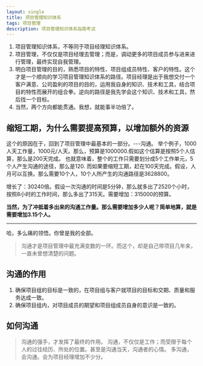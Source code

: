 ```yaml
---
layout: single
title: 项目管理知识体系
tags: 项目管理
description: 项目管理知识体系指南考试
---
```


1. 项目管理知识体系，不等同于项目经理知识体系。
2. 项目管理，不仅仅是项目经理去管理；而是，调动更多的项目成员参与进来进行管理，最终实现自我管理。
3. 明白项目管理的目的，熟悉项目的特性、项目组成员特性、客户的特性。这个才是一个顺向的学习项目管理知识体系的路径。项目经理是出于我想交付一个客户满意、公司盈利的项目的目的，运用我自身的知识、技术和工具，结合项目的特性而展开的组合拳。逆向的路径是我先学会这个知识、技术和工具，然后找一个目标。
4. 当然，两个方向都能贯通。我想，就能事半功倍了。


## 缩短工期，为什么需要提高预算，以增加额外的资源
这个的原因在于，回到了项目管理中最基本的一部分。---沟通。
举个例子，1000人天工作量，1000元/人天。那么，预算是1000000.假如这个估算是按照5个人估算，那么是200天完成。
也就意味着，整个的工作只需要划分成5个工作单元，5个人产生沟通的途径，那么是120.
而如果要缩短工期，赶在100天完成。假设，人月可以互换。那么需要10个人，10个人所产生的沟通路径是3628800。

增长了：30240倍。假设一次沟通的时间是5分钟，那么就多出了2520个小时，按照8小时的工作时间，那么多出了315天。需要增加：315000的预算。

**当然，为了冲抵着多出来的沟通工作量。那么需要增加多少人呢？简单地算，就是需要增加3.15个人。**

------------------------
哈，多么痛的领悟。你曾是我的全部。
> 沟通才是项目管理中最充满变数的一环。而这个，却是自己带项目几年来，一直未曾想清楚的问题。

## 沟通的作用
1. 确保项目组的目标是一致的，在项目组与客户就项目的目标和交期、质量和服务达成一致。
2. 确保项目组内，对项目成员的期望和项目组成员自身的意识是一致的。

## 如何沟通
> 沟通的强手，才发挥了最终的作用。
> 沟通，不仅仅是工作；而受限于每个人的过往经历、所处的位置。甚至是沟通当天，沟通者的心情。
> 多沟通，会沟通。会为项目经理增加不少分。



